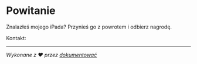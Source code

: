 # Powitanie

Znalazłeś mojego iPada? Przynieś go z powrotem i odbierz nagrodę.

Kontakt:<EMAIL>

* * *

_Wykonane z ❤️ przez [dokumentować](https://docsify.js.org/)_
